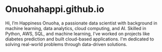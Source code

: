# Onuohahappi.github.io
Hi, I’m Happiness Onuoha, a passionate data scientist with background in machine learning, data analytics, cloud computing, and AI. Skilled in Python, AWS, SQL, and machine learning, I’ve worked on projects like diabetes prediction and built cloud-based applications. I'm dedicated to solving real-world problems through data-driven solutions.
